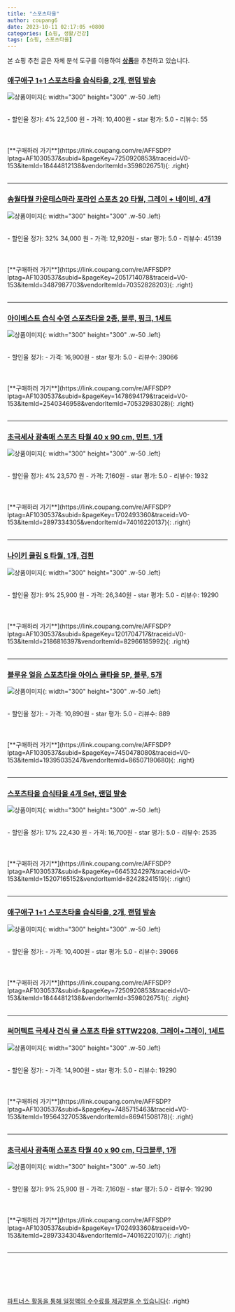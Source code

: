 ```yaml
---
title: "스포츠타올"
author: coupang6
date: 2023-10-11 02:17:05 +0800
categories: [쇼핑, 생활/건강]
tags: [쇼핑, 스포츠타올]
---
```


본 쇼핑 추천 글은 자체 분석 도구를 이용하여 [**상품**](https://link.coupang.com/a/bao1ui)을 추천하고 있습니다.

### [애구애구 1+1 스포츠타올 습식타올, 2개, 랜덤 발송](https://link.coupang.com/re/AFFSDP?lptag=AF1030537&subid=&pageKey=7250920853&traceid=V0-153&itemId=18444812138&vendorItemId=3598026751)

![상품이미지](https://thumbnail10.coupangcdn.com/thumbnails/remote/230x230ex/image/vendor_inventory/c16d/9ea053dbe3b992f2806cf663076f4697e8daf6718d0d9378f457dd27465f.jpg){: width="300" height="300" .w-50 .left}


<br>
- 할인율 정가: 4%  22,500   원
- 가격: 10,400원
- star 평가: 5.0
- 리뷰수: 55
<br>
<br>
<br>
<br>
[**구매하러 가기**](https://link.coupang.com/re/AFFSDP?lptag=AF1030537&subid=&pageKey=7250920853&traceid=V0-153&itemId=18444812138&vendorItemId=3598026751){: .right}
<br>
<br>

---

### [송월타월 카운테스마라 포라인 스포츠 20 타월, 그레이 + 네이비, 4개](https://link.coupang.com/re/AFFSDP?lptag=AF1030537&subid=&pageKey=2051714078&traceid=V0-153&itemId=3487987703&vendorItemId=70352828203)

![상품이미지](https://thumbnail9.coupangcdn.com/thumbnails/remote/230x230ex/image/retail/images/2020/03/10/10/4/88449735-6804-41fc-8d42-439855bfa5d5.jpg){: width="300" height="300" .w-50 .left}


<br>
- 할인율 정가: 32%  34,000   원
- 가격: 12,920원
- star 평가: 5.0
- 리뷰수: 45139
<br>
<br>
<br>
<br>
[**구매하러 가기**](https://link.coupang.com/re/AFFSDP?lptag=AF1030537&subid=&pageKey=2051714078&traceid=V0-153&itemId=3487987703&vendorItemId=70352828203){: .right}
<br>
<br>

---

### [아이베스트 습식 수영 스포츠타올 2종, 블루, 핑크, 1세트](https://link.coupang.com/re/AFFSDP?lptag=AF1030537&subid=&pageKey=1478694179&traceid=V0-153&itemId=2540346958&vendorItemId=70532983028)

![상품이미지](https://thumbnail10.coupangcdn.com/thumbnails/remote/230x230ex/image/retail/images/3735208969923585-ffa0391e-184f-463b-a35e-744f3788b916.jpg){: width="300" height="300" .w-50 .left}


<br>
- 할인율 정가: 
- 가격: 16,900원
- star 평가: 5.0
- 리뷰수: 39066
<br>
<br>
<br>
<br>
[**구매하러 가기**](https://link.coupang.com/re/AFFSDP?lptag=AF1030537&subid=&pageKey=1478694179&traceid=V0-153&itemId=2540346958&vendorItemId=70532983028){: .right}
<br>
<br>

---

### [초극세사 광촉매 스포츠 타월 40 x 90 cm, 민트, 1개](https://link.coupang.com/re/AFFSDP?lptag=AF1030537&subid=&pageKey=1702493360&traceid=V0-153&itemId=2897334305&vendorItemId=74016220137)

![상품이미지](https://thumbnail6.coupangcdn.com/thumbnails/remote/230x230ex/image/rs_quotation_api/0hdlyxek/61eef714cd18497395890bd3ea9d35d0.png){: width="300" height="300" .w-50 .left}


<br>
- 할인율 정가: 4%  23,570   원
- 가격: 7,160원
- star 평가: 5.0
- 리뷰수: 1932
<br>
<br>
<br>
<br>
[**구매하러 가기**](https://link.coupang.com/re/AFFSDP?lptag=AF1030537&subid=&pageKey=1702493360&traceid=V0-153&itemId=2897334305&vendorItemId=74016220137){: .right}
<br>
<br>

---

### [나이키 쿨링 S 타월, 1개, 검흰](https://link.coupang.com/re/AFFSDP?lptag=AF1030537&subid=&pageKey=1201704717&traceid=V0-153&itemId=2186816397&vendorItemId=82966185992)

![상품이미지](https://thumbnail8.coupangcdn.com/thumbnails/remote/230x230ex/image/vendor_inventory/9085/ccfc7696755ef5ae0a8c5098eab820d2085d5d18121ffc4cfdc8e693609b.jpg){: width="300" height="300" .w-50 .left}


<br>
- 할인율 정가: 9%  25,900   원
- 가격: 26,340원
- star 평가: 5.0
- 리뷰수: 19290
<br>
<br>
<br>
<br>
[**구매하러 가기**](https://link.coupang.com/re/AFFSDP?lptag=AF1030537&subid=&pageKey=1201704717&traceid=V0-153&itemId=2186816397&vendorItemId=82966185992){: .right}
<br>
<br>

---

### [블루유 얼음 스포츠타올 아이스 쿨타올 5P, 블루, 5개](https://link.coupang.com/re/AFFSDP?lptag=AF1030537&subid=&pageKey=7450478080&traceid=V0-153&itemId=19395035247&vendorItemId=86507190680)

![상품이미지](https://thumbnail6.coupangcdn.com/thumbnails/remote/230x230ex/image/vendor_inventory/4c39/9d917cdbf79a98271843e29c229daae9ffa90d3eec157e344229cbb40f2b.jpg){: width="300" height="300" .w-50 .left}


<br>
- 할인율 정가: 
- 가격: 10,890원
- star 평가: 5.0
- 리뷰수: 889
<br>
<br>
<br>
<br>
[**구매하러 가기**](https://link.coupang.com/re/AFFSDP?lptag=AF1030537&subid=&pageKey=7450478080&traceid=V0-153&itemId=19395035247&vendorItemId=86507190680){: .right}
<br>
<br>

---

### [스포츠타올 습식타올 4개 Set, 랜덤 발송](https://link.coupang.com/re/AFFSDP?lptag=AF1030537&subid=&pageKey=6645324297&traceid=V0-153&itemId=15207165152&vendorItemId=82428241519)

![상품이미지](https://thumbnail6.coupangcdn.com/thumbnails/remote/230x230ex/image/vendor_inventory/294e/2bcd2a76fe63cb716fb48ed9619cb131b2060108d4562a07a6d4ecac76fa.jpg){: width="300" height="300" .w-50 .left}


<br>
- 할인율 정가: 17%  22,430   원
- 가격: 16,700원
- star 평가: 5.0
- 리뷰수: 2535
<br>
<br>
<br>
<br>
[**구매하러 가기**](https://link.coupang.com/re/AFFSDP?lptag=AF1030537&subid=&pageKey=6645324297&traceid=V0-153&itemId=15207165152&vendorItemId=82428241519){: .right}
<br>
<br>

---

### [애구애구 1+1 스포츠타올 습식타올, 2개, 랜덤 발송](https://link.coupang.com/re/AFFSDP?lptag=AF1030537&subid=&pageKey=7250920853&traceid=V0-153&itemId=18444812138&vendorItemId=3598026751)

![상품이미지](https://thumbnail10.coupangcdn.com/thumbnails/remote/230x230ex/image/vendor_inventory/c16d/9ea053dbe3b992f2806cf663076f4697e8daf6718d0d9378f457dd27465f.jpg){: width="300" height="300" .w-50 .left}


<br>
- 할인율 정가: 
- 가격: 10,400원
- star 평가: 5.0
- 리뷰수: 39066
<br>
<br>
<br>
<br>
[**구매하러 가기**](https://link.coupang.com/re/AFFSDP?lptag=AF1030537&subid=&pageKey=7250920853&traceid=V0-153&itemId=18444812138&vendorItemId=3598026751){: .right}
<br>
<br>

---

### [써머텍트 극세사 건식 쿨 스포츠 타올 STTW2208, 그레이+그레이, 1세트](https://link.coupang.com/re/AFFSDP?lptag=AF1030537&subid=&pageKey=7485715463&traceid=V0-153&itemId=19564327053&vendorItemId=86941508178)

![상품이미지](https://thumbnail7.coupangcdn.com/thumbnails/remote/230x230ex/image/vendor_inventory/cb1e/74eb3845dff66bdf7fd1b93854e11136906a9ec191e70e15aa2491c6c85c.jpg){: width="300" height="300" .w-50 .left}


<br>
- 할인율 정가: 
- 가격: 14,900원
- star 평가: 5.0
- 리뷰수: 19290
<br>
<br>
<br>
<br>
[**구매하러 가기**](https://link.coupang.com/re/AFFSDP?lptag=AF1030537&subid=&pageKey=7485715463&traceid=V0-153&itemId=19564327053&vendorItemId=86941508178){: .right}
<br>
<br>

---

### [초극세사 광촉매 스포츠 타월 40 x 90 cm, 다크블루, 1개](https://link.coupang.com/re/AFFSDP?lptag=AF1030537&subid=&pageKey=1702493360&traceid=V0-153&itemId=2897334304&vendorItemId=74016220107)

![상품이미지](https://thumbnail6.coupangcdn.com/thumbnails/remote/230x230ex/image/rs_quotation_api/7dbmnir9/ea3716ebc0294db381c2ae77df2db15e.png){: width="300" height="300" .w-50 .left}


<br>
- 할인율 정가: 9%  25,900   원
- 가격: 7,160원
- star 평가: 5.0
- 리뷰수: 19290
<br>
<br>
<br>
<br>
[**구매하러 가기**](https://link.coupang.com/re/AFFSDP?lptag=AF1030537&subid=&pageKey=1702493360&traceid=V0-153&itemId=2897334304&vendorItemId=74016220107){: .right}
<br>
<br>

---
<br><br><br><br><br> [파트너스 활동을 통해 일정액의 수수료를 제공받을 수 있습니다](https://link.coupang.com/a/bao1ui){: .right}